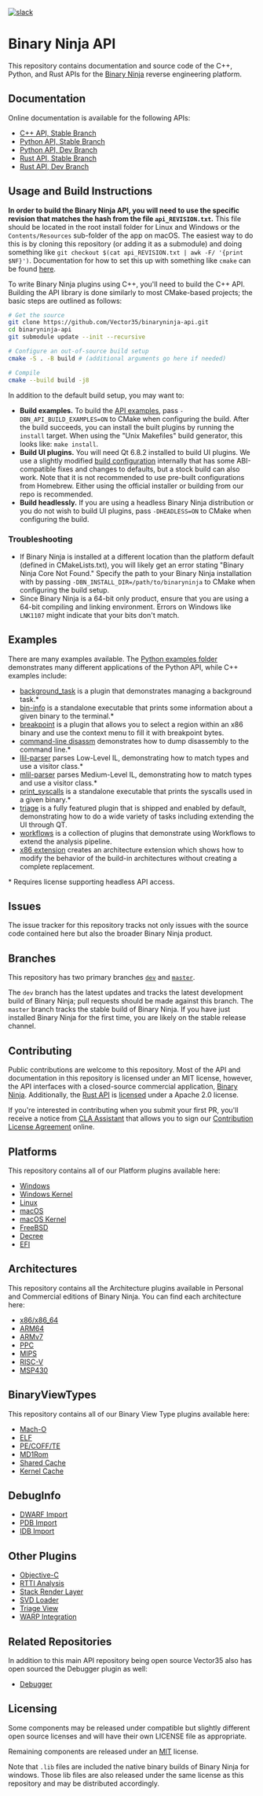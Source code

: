 [![slack](https://img.shields.io/badge/slack-binaryninja-red.svg?logo=slack)](https://slack.binary.ninja/)

# Binary Ninja API

This repository contains documentation and source code of the C++, Python, and Rust APIs for the [Binary Ninja](https://binary.ninja/) reverse engineering platform.

## Documentation

Online documentation is available for the following APIs:

- [C++ API, Stable Branch](https://api.binary.ninja/cpp/)
- [Python API, Stable Branch](https://api.binary.ninja/)
- [Python API, Dev Branch](https://dev-api.binary.ninja/)
- [Rust API, Stable Branch](https://rust.binary.ninja/)
- [Rust API, Dev Branch](https://dev-rust.binary.ninja/)

## Usage and Build Instructions

**In order to build the Binary Ninja API, you will need to use the specific revision that matches the hash from the file `api_REVISION.txt`.** This file should be located in the root install folder for Linux and Windows or the `Contents/Resources` sub-folder of the app on macOS. The easiest way to do this is by cloning this repository (or adding it as a submodule) and doing something like `git checkout $(cat api_REVISION.txt | awk -F/ '{print $NF}')`. Documentation for how to set this up with something like `cmake` can be found [here](https://docs.binary.ninja/dev/plugins.html?h=api_#cmake-setup).

To write Binary Ninja plugins using C++, you'll need to build the C++ API. Building the API library is done similarly to most CMake-based projects; the basic steps are outlined as follows:

```Bash
# Get the source
git clone https://github.com/Vector35/binaryninja-api.git
cd binaryninja-api
git submodule update --init --recursive

# Configure an out-of-source build setup
cmake -S . -B build # (additional arguments go here if needed)

# Compile
cmake --build build -j8
```

In addition to the default build setup, you may want to:

- **Build examples.** To build the [API examples](#examples), pass `-DBN_API_BUILD_EXAMPLES=ON` to CMake when configuring the build. After the build succeeds, you can install the built plugins by running the `install` target. When using the "Unix Makefiles" build generator, this looks like: `make install`.
- **Build UI plugins.** You will need Qt 6.8.2 installed to build UI plugins. We use a slightly modified [build configuration](https://github.com/Vector35/qt-build) internally that has some ABI-compatible fixes and changes to defaults, but a stock build can also work. Note that it is not recommended to use pre-built configurations from Homebrew. Either using the official installer or building from our repo is recommended.
- **Build headlessly.** If you are using a headless Binary Ninja distribution or you do not wish to build UI plugins, pass `-DHEADLESS=ON` to CMake when configuring the build.

### Troubleshooting

- If Binary Ninja is installed at a different location than the platform default (defined in CMakeLists.txt), you will likely get an error stating "Binary Ninja Core Not Found." Specify the path to your Binary Ninja installation with by passing `-DBN_INSTALL_DIR=/path/to/binaryninja` to CMake when configuring the build setup.
- Since Binary Ninja is a 64-bit only product, ensure that you are using a 64-bit compiling and linking environment. Errors on Windows like `LNK1107` might indicate that your bits don't match.

## Examples

There are many examples available. The [Python examples folder](https://github.com/Vector35/binaryninja-api/tree/dev/python/examples) demonstrates many different applications of the Python API, while C++ examples include:

- [background_task](https://github.com/Vector35/binaryninja-api/tree/dev/examples/background_task) is a plugin that demonstrates managing a background task.\*
- [bin-info](https://github.com/Vector35/binaryninja-api/tree/dev/examples/bin-info) is a standalone executable that prints some information about a given binary to the terminal.\*
- [breakpoint](https://github.com/Vector35/binaryninja-api/tree/dev/examples/breakpoint) is a plugin that allows you to select a region within an x86 binary and use the context menu to fill it with breakpoint bytes.
- [command-line disassm](https://github.com/Vector35/binaryninja-api/tree/dev/examples/cmdline_disasm) demonstrates how to dump disassembly to the command line.\*
- [llil-parser](https://github.com/Vector35/binaryninja-api/tree/dev/examples/llil_parser) parses Low-Level IL, demonstrating how to match types and use a visitor class.\*
- [mlil-parser](https://github.com/Vector35/binaryninja-api/tree/dev/examples/mlil_parser) parses Medium-Level IL, demonstrating how to match types and use a visitor class.\*
- [print_syscalls](https://github.com/Vector35/binaryninja-api/tree/dev/examples/print_syscalls) is a standalone executable that prints the syscalls used in a given binary.\*
- [triage](https://github.com/Vector35/binaryninja-api/tree/dev/examples/triage) is a fully featured plugin that is shipped and enabled by default, demonstrating how to do a wide variety of tasks including extending the UI through QT.
- [workflows](https://github.com/Vector35/binaryninja-api/tree/dev/examples/workflows) is a collection of plugins that demonstrate using Workflows to extend the analysis pipeline.
- [x86 extension](https://github.com/Vector35/binaryninja-api/tree/dev/examples/x86_extension) creates an architecture extension which shows how to modify the behavior of the build-in architectures without creating a complete replacement.

\* Requires license supporting headless API access.

## Issues

The issue tracker for this repository tracks not only issues with the source code contained here but also the broader Binary Ninja product.

## Branches

This repository has two primary branches [`dev`](/Vector35/binaryninja-api/tree/dev/) and [`master`](/Vector35/binaryninja-api/tree/master/).

The `dev` branch has the latest updates and tracks the latest development build of Binary Ninja; pull requests should be made against this branch. The `master` branch tracks the stable build of Binary Ninja. If you have just installed Binary Ninja for the first time, you are likely on the stable release channel.

## Contributing

Public contributions are welcome to this repository. Most of the API and documentation in this repository is licensed under an MIT license, however, the API interfaces with a closed-source commercial application, [Binary Ninja](https://binary.ninja). Additionally, the [Rust API](https://github.com/Vector35/binaryninja-api/tree/dev/rust) is [licensed](https://github.com/Vector35/binaryninja-api/tree/dev/rust/LICENSE) under a Apache 2.0 license.

If you're interested in contributing when you submit your first PR, you'll receive a notice from [CLA Assistant](https://cla-assistant.io/) that allows you to sign our [Contribution License Agreement](https://binary.ninja/cla.pdf) online.

## Platforms

This repository contains all of our Platform plugins available here:

* [Windows](https://github.com/Vector35/binaryninja-api/tree/dev/platform/windows)
* [Windows Kernel](https://github.com/Vector35/binaryninja-api/tree/dev/platform/windows-kernel)
* [Linux](https://github.com/Vector35/binaryninja-api/tree/dev/platform/linux)
* [macOS](https://github.com/Vector35/binaryninja-api/tree/dev/platform/mac)
* [macOS Kernel](https://github.com/Vector35/binaryninja-api/tree/dev/platform/mac-kernel)
* [FreeBSD](https://github.com/Vector35/binaryninja-api/tree/dev/platform/freebsd)
* [Decree](https://github.com/Vector35/binaryninja-api/tree/dev/platform/decree)
* [EFI](https://github.com/Vector35/binaryninja-api/tree/dev/platform/efi)


## Architectures

This repository contains all the Architecture plugins available in Personal and Commercial editions of Binary Ninja. You can find each architecture here:

* [x86/x86_64](https://github.com/Vector35/binaryninja-api/tree/dev/arch/x86)
* [ARM64](https://github.com/Vector35/binaryninja-api/tree/dev/arch/arm64)
* [ARMv7](https://github.com/Vector35/binaryninja-api/tree/dev/arch/armv7)
* [PPC](https://github.com/Vector35/binaryninja-api/tree/dev/arch/powerpc)
* [MIPS](https://github.com/Vector35/binaryninja-api/tree/dev/arch/mips)
* [RISC-V](https://github.com/Vector35/binaryninja-api/tree/dev/arch/riscv)
* [MSP430](https://github.com/Vector35/binaryninja-api/tree/dev/arch/msp430)


## BinaryViewTypes

This repository contains all of our Binary View Type plugins available here:

* [Mach-O](https://github.com/Vector35/binaryninja-api/tree/dev/view/macho)
* [ELF](https://github.com/Vector35/binaryninja-api/tree/dev/view/elf)
* [PE/COFF/TE](https://github.com/Vector35/binaryninja-api/tree/dev/view/pe)
* [MD1Rom](https://github.com/Vector35/binaryninja-api/tree/dev/view/md1rom)
* [Shared Cache](https://github.com/Vector35/binaryninja-api/tree/dev/view/sharedcache)
* [Kernel Cache](https://github.com/Vector35/binaryninja-api/tree/dev/view/kernelcache)


## DebugInfo

* [DWARF Import](https://github.com/Vector35/binaryninja-api/tree/dev/plugins/dwarf/dwarf_import)
* [PDB Import](https://github.com/Vector35/binaryninja-api/tree/dev/plugins/pdb-ng)
* [IDB Import](https://github.com/Vector35/binaryninja-api/tree/dev/plugins/idb_import)

## Other Plugins

* [Objective-C](https://github.com/Vector35/binaryninja-api/tree/dev/plugins/workflow_objc/)
* [RTTI Analysis](https://github.com/Vector35/binaryninja-api/tree/dev/plugins/rtti/)
* [Stack Render Layer](https://github.com/Vector35/binaryninja-api/tree/dev/plugins/stack_render_layer/)
* [SVD Loader](https://github.com/Vector35/binaryninja-api/tree/dev/plugins/svd/)
* [Triage View](https://github.com/Vector35/binaryninja-api/tree/dev/examples/triage/)
* [WARP Integration](https://github.com/Vector35/binaryninja-api/tree/dev/plugins/warp/)

## Related Repositories

In addition to this main API repository being open source Vector35 also has open sourced the Debugger plugin as well:

* [Debugger](https://github.com/Vector35/debugger)

## Licensing

Some components may be released under compatible but slightly different open source licenses and will have their own LICENSE file as appropriate.

Remaining components are released under an [MIT](https://github.com/Vector35/binaryninja-api/blob/dev/LICENSE.txt) license.

Note that `.lib` files are included the native binary builds of Binary Ninja for windows. Those lib files are also released under the same license as this repository and may be distributed accordingly.
